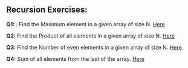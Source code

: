 
## Recursion Exercises: 
**Q1:** :  Find the Maximum element in a given array of size N. [Here](https://github.com/ArhanBytes/Rohit-Negi-CPP-DSA-Course/blob/main/Lectures/Lecture_055/Homework/Q1.cpp)

**Q2:** Find the Product of all elements in a given array of size N. [Here](https://github.com/ArhanBytes/Rohit-Negi-CPP-DSA-Course/blob/main/Lectures/Lecture_055/Homework/Q2.cpp)

**Q3:** Find the Number of even elements in a given array of size N. [Here](https://github.com/ArhanBytes/Rohit-Negi-CPP-DSA-Course/blob/main/Lectures/Lecture_055/Homework/Q3.cpp)

**Q4:** Sum of all elements from the last of the array. [Here](https://github.com/ArhanBytes/Rohit-Negi-CPP-DSA-Course/blob/main/Lectures/Lecture_055/Homework/sum_of_all_element_from_behind.cpp)